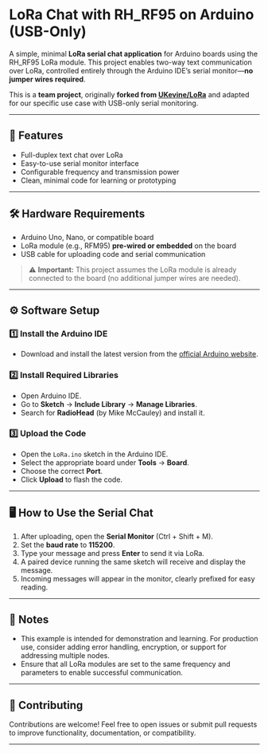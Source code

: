 # LoRa Chat with RH_RF95 on Arduino (USB-Only)

A simple, minimal **LoRa serial chat application** for Arduino boards using the RH_RF95 LoRa module. This project enables two-way text communication over LoRa, controlled entirely through the Arduino IDE’s serial monitor—**no jumper wires required**.

This is a **team project**, originally **forked from [UKevine/LoRa](https://github.com/UKevine/LoRa)** and adapted for our specific use case with USB-only serial monitoring.

---

## 📡 Features

- Full-duplex text chat over LoRa
- Easy-to-use serial monitor interface
- Configurable frequency and transmission power
- Clean, minimal code for learning or prototyping

---

## 🛠️ Hardware Requirements

- Arduino Uno, Nano, or compatible board
- LoRa module (e.g., RFM95) **pre-wired or embedded** on the board
- USB cable for uploading code and serial communication

> ⚠️ **Important:** This project assumes the LoRa module is already connected to the board (no additional jumper wires are needed).

---

## ⚙️ Software Setup

### 1️⃣ Install the Arduino IDE

- Download and install the latest version from the [official Arduino website](https://www.arduino.cc/en/software).

### 2️⃣ Install Required Libraries

- Open Arduino IDE.
- Go to **Sketch** → **Include Library** → **Manage Libraries**.
- Search for **RadioHead** (by Mike McCauley) and install it.

### 3️⃣ Upload the Code

- Open the `LoRa.ino` sketch in the Arduino IDE.
- Select the appropriate board under **Tools** → **Board**.
- Choose the correct **Port**.
- Click **Upload** to flash the code.

---

## 🖥️ How to Use the Serial Chat

1. After uploading, open the **Serial Monitor** (Ctrl + Shift + M).
2. Set the **baud rate** to **115200**.
3. Type your message and press **Enter** to send it via LoRa.
4. A paired device running the same sketch will receive and display the message.
5. Incoming messages will appear in the monitor, clearly prefixed for easy reading.

---

## 📝 Notes

- This example is intended for demonstration and learning. For production use, consider adding error handling, encryption, or support for addressing multiple nodes.
- Ensure that all LoRa modules are set to the same frequency and parameters to enable successful communication.

---

## 🤝 Contributing

Contributions are welcome! Feel free to open issues or submit pull requests to improve functionality, documentation, or compatibility.

---

